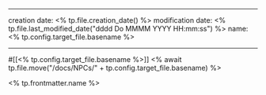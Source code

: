
--- 
creation date: <% tp.file.creation_date() %> 
modification date: <% tp.file.last_modified_date("dddd Do MMMM YYYY HH:mm:ss") %> 
name: <% tp.config.target_file.basename %>


--- 

#[[<% tp.config.target_file.basename %>]]
<% await tp.file.move("/docs/NPCs/" + tp.config.target_file.basename) %>

<% tp.frontmatter.name %>